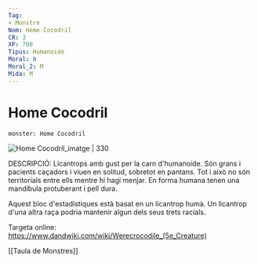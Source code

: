 ```yaml
---
Tag:
- Monstre
Nom: Home Cocodril
CR: 3
XP: 700
Tipus: Humanoide
Moral: N
Moral_2: M
Mida: M
---
```

# Home Cocodril

```statblock
monster: Home Cocodril
```

![Home Cocodril_imatge | 330](https://i.pinimg.com/564x/a2/92/c0/a292c035c76ccb1bfc9977403d45a2bd.jpg)

DESCRIPCIÓ: 
Licantrops amb gust per la carn d'humanoide. Són grans i pacients caçadors i viuen en solitud, sobretot en pantans. Tot i això no són territorials entre ells mentre hi hagi menjar. En forma humana tenen una mandíbula protuberant i pell dura.

Aquest bloc d'estadístiques està basat en un licantrop humà. Un licantrop d'una altra raça podria mantenir algun dels seus trets racials.

Targeta online: https://www.dandwiki.com/wiki/Werecrocodile_(5e_Creature)

[[Taula de Monstres]]

